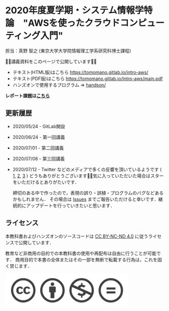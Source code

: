 # 2020年度夏学期・システム情報学特論　"AWSを使ったクラウドコンピューティング入門"

担当：真野 智之 (東京大学大学院情報理工学系研究科博士課程)

🚀🚀講義資料をこのページで公開しています🚀🚀

- テキスト(HTML版)はこちら https://tomomano.gitlab.io/intro-aws/
- テキスト(PDF版)はこちら https://tomomano.gitlab.io/intro-aws/main.pdf
- ハンズオンで使用するプログラム => [handson/](handson/)

**レポート課題は[こちら](report.md)**

## 更新履歴

- 2020/05/24 - GitLab開設
- 2020/06/24 - 第一回講義
- 2020/07/01 - 第二回講義
- 2020/07/08 - 第三回講義
- 2020/07/12 - Twitter などのメディアで多くの反響を頂いているようです
(
[1](https://twitter.com/shion_honda/status/1281572631544655872?s=20),
[2](https://twitter.com/kabuakan/status/1281837309101391872?s=20),
[3](https://b.hatena.ne.jp/entry?url=https%3A%2F%2Ftomomano.gitlab.io%2Fintro-aws%2F)
)
どうもありがとうございます🙇🙇‍気に入っていただいた場合はスターをいただけるとありがたいです．
  
  締切のある中で作ったので，表現の誤り・誤植・プログラムのバグなどあるかもしれません．
  その場合は [Issues](https://gitlab.com/tomomano/intro-aws/-/issues) までご報告いただけると幸いです．継続的にアップデートを行っていきたいと思います．


## ライセンス

本教科書およびハンズオンのソースコードは [CC BY-NC-ND 4.0](https://creativecommons.org/licenses/by-nc-nd/4.0/) に従うライセンスで公開しています．

教育など非商用の目的での本教科書の使用や再配布は自由に行うことが可能です．
商用目的で本書の全体またはその一部を無断で転載する行為は，これを固く禁じます．

![](book/imgs/cc_by_nc_nd.png)
